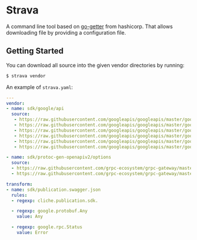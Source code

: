 # Strava

A command line tool based on
[go-getter](https://github.com/hashicorp/go-getter/) from hashicorp. That allows
downloading file by providing a configuration file.  


## Getting Started

You can download all source into the given vendor directories by running:

```bash
$ strava vendor
```

An example of `strava.yaml`:

```yaml
---
vendor:
- name: sdk/google/api
  source:
   - https://raw.githubusercontent.com/googleapis/googleapis/master/google/api/annotations.proto
   - https://raw.githubusercontent.com/googleapis/googleapis/master/google/api/resource.proto
   - https://raw.githubusercontent.com/googleapis/googleapis/master/google/api/field_behavior.proto
   - https://raw.githubusercontent.com/googleapis/googleapis/master/google/api/http.proto
   - https://raw.githubusercontent.com/googleapis/googleapis/master/google/api/httpbody.proto
   - https://raw.githubusercontent.com/googleapis/googleapis/master/google/api/client.proto

- name: sdk/protoc-gen-openapiv2/options
  source:
  - https://raw.githubusercontent.com/grpc-ecosystem/grpc-gateway/master/protoc-gen-openapiv2/options/annotations.proto
  - https://raw.githubusercontent.com/grpc-ecosystem/grpc-gateway/master/protoc-gen-openapiv2/options/openapiv2.proto

transform:
- name: sdk/publication.swagger.json
  rules:
  - regexp: cliche.publication.sdk.

  - regexp: google.protobuf.Any
    value: Any

  - regexp: google.rpc.Status
    value: Error
```
